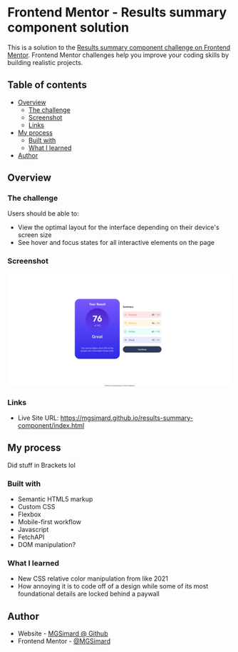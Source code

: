 # Frontend Mentor - Results summary component solution

This is a solution to the [Results summary component challenge on Frontend Mentor](https://www.frontendmentor.io/challenges/results-summary-component-CE_K6s0maV). Frontend Mentor challenges help you improve your coding skills by building realistic projects. 

## Table of contents

- [Overview](#overview)
  - [The challenge](#the-challenge)
  - [Screenshot](#screenshot)
  - [Links](#links)
- [My process](#my-process)
  - [Built with](#built-with)
  - [What I learned](#what-i-learned)
- [Author](#author)

## Overview

### The challenge

Users should be able to:

- View the optimal layout for the interface depending on their device's screen size
- See hover and focus states for all interactive elements on the page

### Screenshot

![](./screenshot.jpg)

### Links

- Live Site URL: https://mgsimard.github.io/results-summary-component/index.html

## My process

Did stuff in Brackets lol

### Built with

- Semantic HTML5 markup
- Custom CSS
- Flexbox
- Mobile-first workflow
- Javascript
- FetchAPI
- DOM manipulation?

### What I learned

- New CSS relative color manipulation from like 2021
- How annoying it is to code off of a design while some of its most foundational details are locked behind a paywall

## Author

- Website - [MGSimard @ Github](https://mgsimard.github.io/)
- Frontend Mentor - [@MGSimard](https://www.frontendmentor.io/profile/MGSimard)